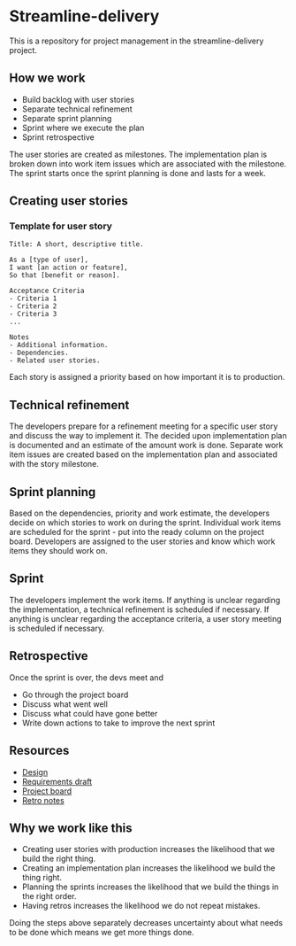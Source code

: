 # Streamline-delivery
This is a repository for project management in the streamline-delivery project.

## How we work
- Build backlog with user stories
- Separate technical refinement
- Separate sprint planning
- Sprint where we execute the plan
- Sprint retrospective

The user stories are created as milestones.
The implementation plan is broken down into work item issues which are associated with the milestone.
The sprint starts once the sprint planning is done and lasts for a week.

## Creating user stories
### Template for user story
```
Title: A short, descriptive title.

As a [type of user],
I want [an action or feature],
So that [benefit or reason].

Acceptance Criteria
- Criteria 1
- Criteria 2
- Criteria 3
...

Notes
- Additional information.
- Dependencies.
- Related user stories.
```
Each story is assigned a priority based on how important it is to production.

## Technical refinement
The developers prepare for a refinement meeting for a specific user story and discuss the way to implement it.
The decided upon implementation plan is documented and an estimate of the amount work is done.
Separate work item issues are created based on the implementation plan and associated with the story milestone.

## Sprint planning
Based on the dependencies, priority and work estimate, the developers decide on which stories to work on during the sprint.
Individual work items are scheduled for the sprint - put into the ready column on the project board.
Developers are assigned to the user stories and know which work items they should work on.

## Sprint
The developers implement the work items.
If anything is unclear regarding the implementation, a technical refinement is scheduled if necessary.
If anything is unclear regarding the acceptance criteria, a user story meeting is scheduled if necessary.

## Retrospective
Once the sprint is over, the devs meet and
- Go through the project board
- Discuss what went well
- Discuss what could have gone better
- Write down actions to take to improve the next sprint

## Resources
- [Design](https://www.figma.com/file/jfcyr8KAdFYhXDVyZLfYf2/Trailblazer-mock?type=design&node-id=0-1&mode=design&t=bM8tgbpJXEaK9RGt-0)
- [Requirements draft](https://docs.google.com/document/d/13FdNjrMG0bIwpHuuo_ZGFDdGhhLRDWD4Er8ErgR27rQ/edit#heading=h.r3cf4lonoo68)
- [Project board]()
- [Retro notes](https://docs.google.com/document/d/1eQK6LefuQx0Xua1z5Lri-LDPNr0cpFhXsLBrRIQNSTw/edit?usp=sharing)


## Why we work like this
- Creating user stories with production increases the likelihood that we build the right thing.
- Creating an implementation plan increases the likelihood we build the thing right.
- Planning the sprints increases the likelihood that we build the things in the right order.
- Having retros increases the likelihood we do not repeat mistakes.

Doing the steps above separately decreases uncertainty about what needs to be done which means we get more things done.
